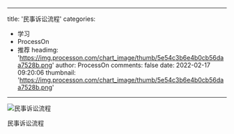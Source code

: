 
---
title: '民事诉讼流程'
categories: 
 - 学习
 - ProcessOn
 - 推荐
headimg: 'https://img.processon.com/chart_image/thumb/5e54c3b6e4b0cb56daa7528b.png'
author: ProcessOn
comments: false
date: 2022-02-17 09:20:06
thumbnail: 'https://img.processon.com/chart_image/thumb/5e54c3b6e4b0cb56daa7528b.png'
---

<div>   
<img class="thumb" alt="民事诉讼流程" src="https://img.processon.com/chart_image/thumb/5e54c3b6e4b0cb56daa7528b.png" referrerpolicy="no-referrer">
<p>民事诉讼流程</p>  
</div>
            